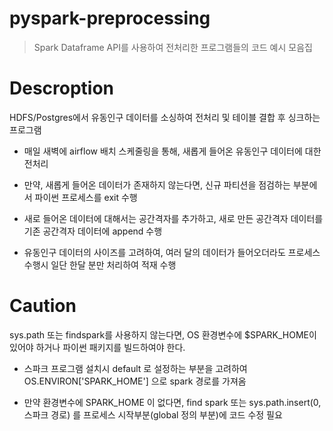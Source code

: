 # pyspark-preprocessing

> Spark Dataframe API를 사용하여 전처리한 프로그램들의 코드 예시 모음집

# Descroption

HDFS/Postgres에서 유동인구 데이터를 소싱하여 전처리 및 테이블 결합 후 싱크하는 프로그램

- 매일 새벽에 airflow 배치 스케줄링을 통해, 새롭게 들어온 유동인구 데이터에 대한 전처리

- 만약, 새롭게 들어온 데이터가 존재하지 않는다면, 신규 파티션을 점검하는 부분에서 파이썬 프로세스를 exit 수행

- 새로 들어온 데이터에 대해서는 공간격자를 추가하고, 새로 만든 공간격자 데이터를 기존 공간격자 데이터에 append 수행

- 유동인구 데이터의 사이즈를 고려하여, 여러 달의 데이터가 들어오더라도 프로세스 수행시 일단 한달 분만 처리하여 적재 수행

# Caution

sys.path 또는 findspark를 사용하지 않는다면, OS 환경변수에 $SPARK_HOME이 있어야 하거나 파이썬 패키지를 빌드하여야 한다.

- 스파크 프로그램 설치시 default 로 설정하는 부분을 고려하여 OS.ENVIRON['SPARK_HOME'] 으로 spark 경로를 가져옴

- 만약 환경변수에 SPARK_HOME 이 없다면, find spark 또는 sys.path.insert(0, 스파크 경로) 를 프로세스 시작부분(global 정의 부분)에 코드 수정 필요
